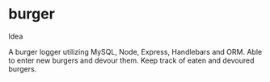 # burger
Idea

A burger logger utilizing MySQL, Node, Express, Handlebars and ORM. Able to enter new burgers and devour them. Keep track of eaten and devoured burgers.